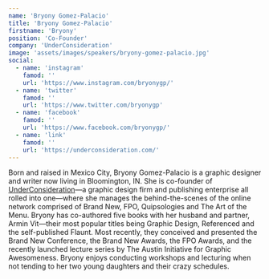 ```yaml
---
name: 'Bryony Gomez-Palacio'
title: 'Bryony Gomez-Palacio'
firstname: 'Bryony'
position: 'Co-Founder'
company: 'UnderConsideration'
image: 'assets/images/speakers/bryony-gomez-palacio.jpg'
social:
  - name: 'instagram'
    famod: ''
    url: 'https://www.instagram.com/bryonygp/'
  - name: 'twitter'
    famod: ''
    url: 'https://www.twitter.com/bryonygp'
  - name: 'facebook'
    famod: ''
    url: 'https://www.facebook.com/bryonygp/'
  - name: 'link'
    famod: ''
    url: 'https://underconsideration.com/'
---
```


Born and raised in Mexico City, Bryony Gomez-Palacio is a graphic designer and writer now living in Bloomington, IN. She is co-founder of <a href="https://underconsideration.com/" target="_blank" rel="noopener">UnderConsideration</a>—a graphic design firm and publishing enterprise all rolled into one—where she manages the behind-the-scenes of the online network comprised of Brand New, FPO, Quipsologies and The Art of the Menu. Bryony has co-authored five books with her husband and partner, Armin Vit—their most popular titles being Graphic Design, Referenced and the self-published Flaunt. Most recently, they conceived and presented the Brand New Conference, the Brand New Awards, the FPO Awards, and the recently launched lecture series by The Austin Initiative for Graphic Awesomeness. Bryony enjoys conducting workshops and lecturing when not tending to her two young daughters and their crazy schedules.

